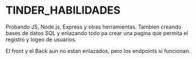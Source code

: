 # TINDER_HABILIDADES
Probando JS, Node.js, Express y otras herramientas.
Tambien creando bases de datos SQL y enlazando todo pa crear una pagina que permita el registro y logeo de usuarios.

El front y el Back aun no estan enlazados, pero los endpoints si funcionan.
